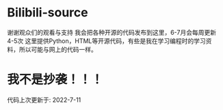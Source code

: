 # Bilibili-source
谢谢观众们的观看与支持
我会把各种开源的代码发布到这里，6-7月会每周更新4-5次
这里提供Python，HTML等开源代码，有些是我在学习编程时的学习资料，所以可能与网上的代码一样。
# 我不是抄袭！！！
代码上次更新于:  2022-7-11
